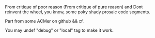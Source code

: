 From critique of poor reason (From critique of pure reason) and Dont reinvent the wheel, you know, some poky shady prosaic code segments. 

Part from some ACMer on github && cf.

You may undef "debug" or "local" tag to make it work.
